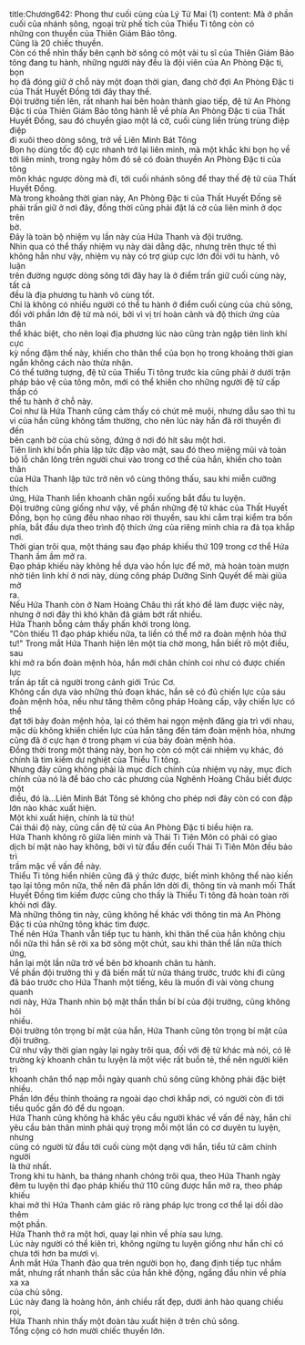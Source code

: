 title:Chương642: Phong thư cuối cùng của Lý Tử Mai (1)
content:
Mà ở phần cuối của nhánh sông, ngoại trừ phế tích của Thiểu Ti tông còn có<br>những con thuyền của Thiên Giám Bảo tông.<br>Cũng là 20 chiếc thuyền.<br>Còn có thể nhìn thấy bên cạnh bờ sông có một vài tu sĩ của Thiên Giám Bảo<br>tông đang tu hành, những người này đều là đội viên của An Phòng Đặc ti, bọn<br>họ đã đóng giữ ở chỗ này một đoạn thời gian, đang chờ đợi An Phòng Đặc ti<br>của Thất Huyết Đồng tới đây thay thế.<br>Đội trưởng tiến lên, rất nhanh hai bên hoàn thành giao tiếp, đệ tử An Phòng<br>Đặc ti của Thiên Giám Bảo tông hành lễ về phía An Phòng Đặc ti của Thất<br>Huyết Đồng, sau đó chuyển giao một lá cờ, cuối cùng liền trùng trùng điệp điệp<br>đi xuôi theo dòng sông, trở về Liên Minh Bát Tông<br>Bọn họ dùng tốc độ cực nhanh trở lại liên minh, mà một khắc khi bọn họ về<br>tới liên minh, trong ngày hôm đó sẽ có đoàn thuyền An Phòng Đặc ti của tông<br>môn khác ngược dòng mà đi, tới cuối nhánh sông để thay thế đệ tử của Thất<br>Huyết Đồng.<br>Mà trong khoảng thời gian này, An Phòng Đặc ti của Thất Huyết Đồng sẽ<br>phải trấn giữ ở nơi đây, đồng thời cũng phải đặt lá cờ của liên minh ở dọc trên<br>bờ.<br>Đây là toàn bộ nhiệm vụ lần này của Hứa Thanh và đội trưởng.<br>Nhìn qua có thể thấy nhiệm vụ này dài dằng dặc, nhưng trên thực tế thì<br>không hẳn như vậy, nhiệm vụ này có trợ giúp cực lớn đối với tu hành, vô luận<br>trên đường ngược dòng sông tới đây hay là ở điểm trấn giữ cuối cùng này, tất cả<br>đều là địa phương tu hành vô cùng tốt.<br>Chỉ là không có nhiều người có thể tu hành ở điểm cuối cùng của chủ sông,<br>đối với phần lớn đệ tử mà nói, bởi vì vị trí hoàn cảnh và độ thích ứng của thân<br>thể khác biệt, cho nên loại địa phương lúc nào cũng tràn ngập tiên linh khí cực<br>kỳ nồng đậm thế này, khiến cho thân thể của bọn họ trong khoảng thời gian<br>ngắn không cách nào thừa nhận.<br>Có thể tưởng tượng, đệ tử của Thiểu Ti tông trước kia cũng phải ở dưới trận<br>pháp bảo vệ của tông môn, mới có thể khiến cho những người đệ tử cấp thấp có<br>thể tu hành ở chỗ này.<br>Coi như là Hứa Thanh cũng cảm thấy có chút mê muội, nhưng dẫu sao thì tu<br>vi của hắn cũng không tầm thường, cho nên lúc này hắn đã rời thuyền đi đến<br>bên cạnh bờ của chủ sông, đứng ở nơi đó hít sâu một hơi.<br>Tiên linh khí bốn phía lập tức đập vào mặt, sau đó theo miệng mũi và toàn<br>bộ lỗ chân lông trên người chui vào trong cơ thể của hắn, khiến cho toàn thân<br>của Hứa Thanh lập tức trở nên vô cùng thông thấu, sau khi miễn cưỡng thích<br>ứng, Hứa Thanh liền khoanh chân ngồi xuống bắt đầu tu luyện.<br>Đội trưởng cũng giống như vậy, về phần những đệ tử khác của Thất Huyết<br>Đồng, bọn họ cũng đều nhao nhao rời thuyền, sau khi cắm trại kiểm tra bốn<br>phía, bắt đầu dựa theo trình độ thích ứng của riêng mình chia ra đả tọa khắp nơi.<br>Thời gian trôi qua, một tháng sau đạo pháp khiếu thứ 109 trong cơ thể Hứa<br>Thanh ầm ầm mở ra.<br>Đạo pháp khiếu này không hề dựa vào hồn lực để mở, mà hoàn toàn mượn<br>nhờ tiên linh khí ở nơi này, dùng công pháp Dưỡng Sinh Quyết để mài giũa mở<br>ra.<br>Nếu Hứa Thanh còn ở Nam Hoàng Châu thì rất khó để làm được việc này,<br>nhưng ở nơi đây thì khó khăn đã giảm bớt rất nhiều.<br>Hứa Thanh bỗng cảm thấy phấn khởi trong lòng.<br>"Còn thiếu 11 đạo pháp khiếu nữa, ta liền có thể mở ra đoàn mệnh hỏa thứ<br>tư!" Trong mắt Hứa Thanh hiện lên một tia chờ mong, hắn biết rõ một điều, sau<br>khi mở ra bốn đoàn mệnh hỏa, hắn mới chân chính coi như có được chiến lực<br>trấn áp tất cả người trong cảnh giới Trúc Cơ.<br>Không cần dựa vào những thủ đoạn khác, hắn sẽ có đủ chiến lực của sáu<br>đoàn mệnh hỏa, nếu như tăng thêm công pháp Hoàng cấp, vậy chiến lực có thể<br>đạt tới bảy đoàn mệnh hỏa, lại có thêm hai ngọn mệnh đăng gia trì với nhau,<br>mặc dù không khiến chiến lực của hắn tăng đến tám đoàn mệnh hỏa, nhưng<br>cũng đã ở cực hạn ở trong phạm vi của bảy đoàn mệnh hỏa.<br>Đồng thời trong một tháng này, bọn họ còn có một cái nhiệm vụ khác, đó<br>chính là tìm kiếm dư nghiệt của Thiểu Ti tông.<br>Nhưng đây cũng không phải là mục đích chính của nhiệm vụ này, mục đích<br>chính của nó là để báo cho các phương của Nghênh Hoàng Châu biết được một<br>điều, đó là…Liên Minh Bát Tông sẽ không cho phép nơi đây còn có con đập<br>lớn nào khác xuất hiện.<br>Một khi xuất hiện, chính là tử thù!<br>Cái thái độ này, cũng cần đệ tử của An Phòng Đặc ti biểu hiện ra.<br>Hứa Thanh không rõ giữa liên minh và Thái Ti Tiên Môn có phải có giao<br>dịch bí mật nào hay không, bởi vì từ đầu đến cuối Thái Ti Tiên Môn đều bảo trì<br>trầm mặc về vấn đề này.<br>Thiểu Ti tông hiển nhiên cũng đã ý thức được, biết mình không thể nào kiến<br>tạo lại tông môn nữa, thế nên đã phần lớn dời đi, thông tin và manh mối Thất<br>Huyết Đồng tìm kiếm được cũng cho thấy là Thiểu Ti tông đã hoàn toàn rời<br>khỏi nơi đây.<br>Mà những thông tin này, cũng không hề khác với thông tin mà An Phòng<br>Đặc ti của những tông khác tìm được.<br>Thế nên Hứa Thanh vẫn tiếp tục tu hành, khi thân thể của hắn không chịu<br>nổi nữa thì hắn sẽ rời xa bờ sông một chút, sau khi thân thể lần nữa thích ứng,<br>hắn lại một lần nữa trở về bên bờ khoanh chân tu hành.<br>Về phần đội trưởng thì y đã biến mất từ nửa tháng trước, trước khi đi cũng<br>đã báo trước cho Hứa Thanh một tiếng, kêu là muốn đi vài vòng chung quanh<br>nơi này, Hứa Thanh nhìn bộ mặt thần thần bí bí của đội trưởng, cũng không hỏi<br>nhiều.<br>Đội trưởng tôn trọng bí mật của hắn, Hứa Thanh cũng tôn trọng bí mật của<br>đội trưởng.<br>Cứ như vậy thời gian ngày lại ngày trôi qua, đối với đệ tử khác mà nói, có lẽ<br>trường kỳ khoanh chân tu luyện là một việc rất buồn tẻ, thế nên người kiên trì<br>khoanh chân thổ nạp mỗi ngày quanh chủ sông cũng không phải đặc biệt nhiều.<br>Phần lớn đều thỉnh thoảng ra ngoài dạo chơi khắp nơi, có người còn đi tới<br>tiểu quốc gần đó để du ngoạn.<br>Hứa Thanh cũng không hà khắc yêu cầu người khác về vấn đề này, hắn chỉ<br>yêu cầu bản thân mình phải quý trọng mỗi một lần có cơ duyên tu luyện, nhưng<br>cũng có người từ đầu tới cuối cùng một dạng với hắn, tiểu tử câm chính người<br>là thứ nhất.<br>Trong khi tu hành, ba tháng nhanh chóng trôi qua, theo Hứa Thanh ngày<br>đêm tu luyện thì đạo pháp khiếu thứ 110 cũng được hắn mở ra, theo pháp khiếu<br>khai mở thì Hứa Thanh cảm giác rõ ràng pháp lực trong cơ thể lại dồi dào thêm<br>một phần.<br>Hứa Thanh thở ra một hơi, quay lại nhìn về phía sau lưng.<br>Lúc này người có thể kiên trì, không ngừng tu luyện giống như hắn chỉ có<br>chưa tới hơn ba mươi vị.<br>Ánh mắt Hứa Thanh đảo qua trên người bọn họ, đang định tiếp tục nhắm<br>mắt, nhưng rất nhanh thần sắc của hắn khẽ động, ngẩng đầu nhìn về phía xa xa<br>của chủ sông.<br>Lúc này đang là hoàng hôn, ánh chiều rất đẹp, dưới ánh hào quang chiếu rọi,<br>Hứa Thanh nhìn thấy một đoàn tàu xuất hiện ở trên chủ sông.<br>Tổng cộng có hơn mười chiếc thuyền lớn.